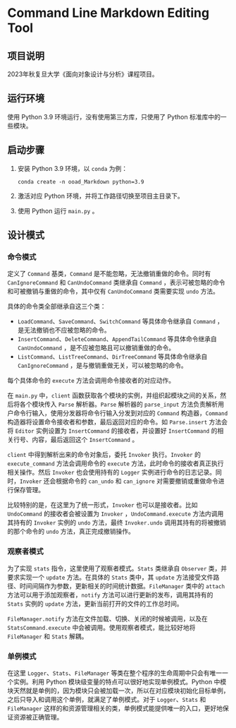 # Command Line Markdown Editing Tool

## 项目说明

2023年秋复旦大学《面向对象设计与分析》课程项目。

## 运行环境

使用 Python 3.9 环境运行，没有使用第三方库，只使用了 Python 标准库中的一些模块。

## 启动步骤

1. 安装 Python 3.9 环境，以 `conda` 为例：

   ```shell
   conda create -n ooad_Markdown python=3.9
   ```

2. 激活对应 Python 环境，并将工作路径切换至项目主目录下。

3. 使用 Python 运行 `main.py` 。

## 设计模式

### 命令模式

定义了 `Command` 基类，`Command` 是不能忽略，无法撤销重做的命令。同时有 `CanIgnoreCommand` 和 `CanUndoCommand` 类继承自 `Command` ，表示可被忽略的命令和可被撤销与重做的命令，其中仅有 `CanUndoCommand` 类需要实现 `undo` 方法。

具体的命令类全部继承自这三个类：

+ `LoadCommand`、`SaveCommand`、`SwitchCommand` 等具体命令继承自 `Command` ，是无法撤销也不应被忽略的命令。
+ `InsertCommand`、`DeleteCommand`、`AppendTailCommand` 等具体命令继承自 `CanUndoCommand` ，是不应被忽略且可以撤销重做的命令。
+ `ListCommand`、`ListTreeCommand`、`DirTreeCommand` 等具体命令继承自 `CanIgnoreCommand` ，是与撤销重做无关，可以被忽略的命令。

每个具体命令的 `execute` 方法会调用命令接收者的对应动作。

在 `main.py` 中，`client` 函数获取各个模块的实例，并组织起模块之间的关系，然后将各个模块传入 `Parse` 解析器。`Parse` 解析器的 `parse_input` 方法负责解析用户命令行输入，使用分发器将命令行输入分发到对应的 `Command` 构造器，`Command` 构造器将设置命令接收者和参数，最后返回对应的命令。如 `Parse.insert` 方法会将 `Editor` 实例设置为 `InsertCommand` 的接收者，并设置好 `InsertCommand` 的相关行号、内容，最后返回这个 `InsertCommand` 。

`client` 中得到解析出来的命令对象后，委托 `Invoker` 执行。`Invoker` 的 `execute_command` 方法会调用命令的 `execute` 方法，此时命令的接收者真正执行相关操作。然后 `Invoker` 也会使用持有的 `Logger` 实例进行命令的日志记录。同时，`Invoker` 还会根据命令的 `can_undo` 和 `can_ignore` 对需要撤销或重做命令进行保存管理。

比较特别的是，在这里为了统一形式，`Invoker` 也可以是接收者。比如 `UndoCommand` 的接收者会被设置为 `Invoker` ，`UndoCommand.execute` 方法内调用其持有的 `Invoker` 实例的 `undo` 方法，最终 `Invoker.undo` 调用其持有的将被撤销的那个命令的 `undo` 方法，真正完成撤销操作。

### 观察者模式

为了实现 `stats` 指令，这里使用了观察者模式。`Stats` 类继承自 `Observer` 类，并要求实现一个 `update` 方法。在具体的 `Stats` 类中，其 `update` 方法接受文件路径、时间间隔作为参数，更新相关的时间统计数据。`FileManager` 类中的 `attach` 方法可以用于添加观察者，`notify` 方法可以进行更新的发布，调用其持有的 `Stats` 实例的 `update` 方法，更新当前打开的文件的工作总时间。

`FileManager.notify` 方法在文件加载、切换、关闭的时候被调用，以及在 `StatsCommand.execute` 中会被调用。使用观察者模式，能比较好地将 `FileManager` 和 `Stats` 解耦。

### 单例模式

在这里 `Logger`、`Stats`、`FileManager` 等类在整个程序的生命周期中只会有唯一一个实例。利用 Python 模块级变量的特点可以很好地实现单例模式。Python 中模块天然就是单例的，因为模块只会被加载一次，所以在对应模块初始化目标单例，之后只导入和调用这个单例，就满足了单例模式。对于 `Logger`、`Stats` 和 `FileManager` 这样的和资源管理相关的类，单例模式能提供唯一的入口，更好地保证资源被正确管理。